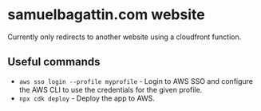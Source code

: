 # samuelbagattin.com website

Currently only redirects to another website using a cloudfront function.


## Useful commands

* `aws sso login --profile myprofile`   - Login to AWS SSO and configure the AWS CLI to use the credentials for the given profile.
* `npx cdk deploy`                  - Deploy the app to AWS.